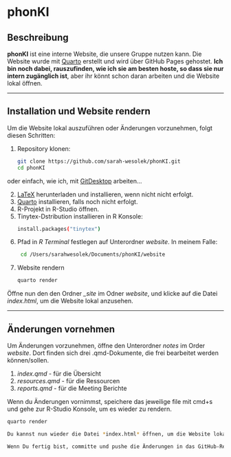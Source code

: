 # phonKI

## Beschreibung
**phonKI** ist eine interne Website, die unsere Gruppe nutzen kann. Die Website wurde mit [Quarto](https://quarto.org) erstellt und wird über GitHub Pages gehostet.
**Ich bin noch dabei, rauszufinden, wie ich sie am besten hoste, so dass sie nur intern zugänglich ist**, aber ihr könnt schon daran arbeiten und die Website lokal öffnen.

---

## Installation und Website rendern
Um die Website lokal auszuführen oder Änderungen vorzunehmen, folgt diesen Schritten:

1. Repository klonen:
   ```bash
   git clone https://github.com/sarah-wesolek/phonKI.git
   cd phonKI

oder einfach, wie ich, mit [GitDesktop](https://desktop.github.com/download/) arbeiten...

2. [LaTeX](https://www.latex-project.org/get/) herunterladen und installieren, wenn nicht nicht erfolgt.
3. [Quarto](https://quarto.org) installieren, falls noch nicht erfolgt.
4. R-Projekt in R-Studio öffnen.
5. Tinytex-Dstribution installieren in R Konsole:
   ```bash
   install.packages("tinytex")
6. Pfad in *R Terminal* festlegen auf Unterordner *website*. In meinem Falle:
   ```bash
    cd /Users/sarahwesolek/Documents/phonKI/website
7. Website rendern
   ```bash
   quarto render

Öffne nun den den Ordner *_site* im Odner *website*, und klicke auf die Datei *index.html*, um die Website lokal anzusehen.

---
## Änderungen vornehmen
Um Änderungen vorzunehmen, öffne den Unterordner *notes* im Order *website*. Dort finden sich drei .qmd-Dokumente, die frei bearbeitet werden können/sollen.
1. *index.qmd* - für die Übersicht
2. *resources.qmd* - für die Ressourcen
3. *reports.qmd* - für die Meeting Berichte

Wenn du Änderungen vornimmst, speichere das jeweilige file mit cmd+s und gehe zur R-Studio Konsole, um es wieder zu rendern.
   ```bash
   quarto render

Du kannst nun wieder die Datei *index.html* öffnen, um die Website lokal anzusehen.

Wenn Du fertig bist, committe und pushe die Änderungen in das GitHub-Repository.
